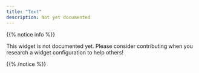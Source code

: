 ```yaml
---
title: "Text"
description: Not yet documented
---
```


{{% notice info %}}

This widget is not documented yet. Please consider contributing when you research a widget configuration to help others! 

{{% /notice %}}